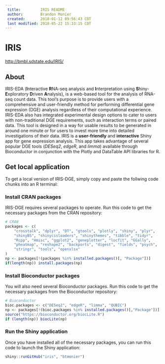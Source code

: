 ```yaml
---
 title:         IRIS README
 author:        Brandon Monier
 created:       2018-01-12 09:56:43 CDT
 last modified: 2018-05-22 15:33:15 CDT
---
```


# IRIS
<http://bmbl.sdstate.edu/IRIS/>

## About
IRIS-EDA (**I**nteractive **R**NA-seq analysis and **I**nterpretation using
**S**hiny-**E**xploratory **D**riven **A**nalysis), is a web-based tool for
the analysis of RNA-seq count data. This tool’s purpose is to provide users 
with a comprehensive and user-friendly method for performing differential gene 
expression (DGE) analysis regardless of their computational experience. 
IRIS-EDA also has integrated experimental design options to cater to users 
with non-traditional DGE requirements, such as interaction terms or paired 
data. This tool is designed in a way for usable results to be generated in 
around one minute or for users to invest more time into detailed 
investigations of their data. IRIS is a **user-friendly** and **interactive** 
Shiny app for gene expression analysis. This app takes advantage of several 
popular DGE tools (*DESeq2*, *edgeR*, and *limma*) available through 
Bioconductor in conjunction with the Plotly and DataTable API libraries for R.

## Get local application
To get a local version of IRIS-DGE, simply copy and paste the follwing code
chunks into an R terminal:

### Install CRAN packages
IRIS-DGE requires several packages to operate. Run this code to get the
necessary packages from the CRAN repository:

``` r
# CRAN
packages <- c(
	"crosstalk", "dplyr", "DT", "gtools", "plotly", "shiny", "plyr",
	"shinyBS", "shinycssloaders", "shinythemes", "tibble", "tidyr",
	"Rcpp", "Hmisc", "ggplot2", "geneplotter", "locfit", "GGally", 
	"pheatmap", "reshape2", "backports", "digest", "fields", "psych",
    "stringr", "tools", "openxlsx"
)
np <- packages[!(packages %in% installed.packages()[, "Package"])]
if(length(np)) install.packages(np)
```

### Install Bioconductor packages
You will also need several Bioconductor packages. Run this code to get the 
necessary packages from the Bioconductor repository:

``` r
# Bioconductor
bioc.packages <- c("DESeq2", "edgeR", "limma", "QUBIC")
np <- packages[!(bioc.packages %in% installed.packages()[,"Package"])]
source("https://bioconductor.org/biocLite.R")
if (length(np)) biocLite(np)
```

### Run the Shiny application
Once you have installed all of the necessary packages, you can run this code
to launch the Shiny application:

``` r
shiny::runGitHub("iris", "btmonier")
```
